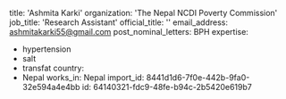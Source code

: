 title: 'Ashmita Karki'
organization: 'The Nepal NCDI Poverty Commission'
job_title: 'Research Assistant'
official_title: ''
email_address: ashmitakarki55@gmail.com
post_nominal_letters: BPH
expertise:
  - hypertension
  - salt
  - transfat
country:
  - Nepal
works_in: Nepal
import_id: 8441d1d6-7f0e-442b-9fa0-32e594a4e4bb
id: 64140321-fdc9-48fe-b94c-2b5420e619b7
